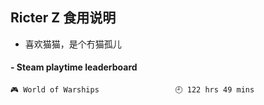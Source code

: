 ## Ricter Z 食用说明
- 喜欢猫猫，是个冇猫孤儿

<!-- steam-box start -->
#### - Steam playtime leaderboard
```text
🎮 World of Warships                 🕘 122 hrs 49 mins
```
<!-- Powered by https://github.com/YouEclipse/steam-box . -->
<!-- steam-box end -->

